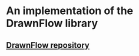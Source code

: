 # An implementation of the DrawnFlow library

## [DrawnFlow repository ](https://github.com/jerosoler/Drawflow)